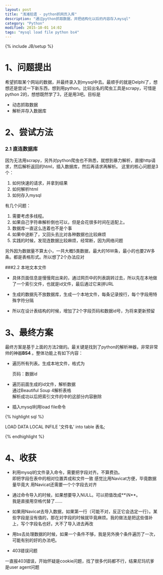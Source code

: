 ```yaml
---
layout: post
title: "浅滩拾遗 - python抓网页入库"
description: "通过python抓取数据，并把结构化以后的内容存入mysql"
category: "Python"
modified: 2015-10-01 14:02
tags: "mysql load file python bs4"
---
```

{% include JB/setup %}
# 1、问题提出
希望抓取某个网站的数据，并最终录入到mysql中去。最顺手的就是Delphi了，想想还是尝试一下新东西，想到用python。比较出名的爬虫工具是scrapy，可惜是python 2的，想想既然学了3，还是用3吧。目标是

* 动态抓取数据
* 解析并存入数据库

# 2、尝试方法

### 2.1 直连数据库
因为无法用scrapy，另外对python爬虫也不熟悉，就想到暴力解析，直接http请求，然后解析返回的html，插入数据库，然后再请求再解析。
这里的核心问题是3个：

1. 如何快速的请求，并拿到结果
2. 如何解析html
3. 如何存入mysql

有几个问题：

1. 需要考虑多线程。
2. 如果自己字符串解析倒也可以，但是会花很多时间在适配上。
3. 数据库一直这么连着也不是个事
4. 如果中途断了，又回头去比对各种数据也比较麻烦
5. 实践的时候，发现连数据比较麻烦，经常断，因为网络问题

另外因为数据量不算太小，一共大概5类数据，最大的16W条，最小的也要2W多条。都是表格形式。所以想了2个办法应对

###2.2 本地文本文件
* 具体页面信息是慢慢爬出来的，通过网页中的列表跳转过去，所以先在本地做了一个索引文件，也就是id文件，最后通过它来拼URL

* 生成的数据先不放数据库，生成一个本地文件，每条记录按行，每个字段用特殊字符分隔

* 所以在设计表结构的时候，增加了2个字段页码和数据id号，为将来更新预留


# 3、最终方案
最终方案是基于上面的方法2做的。最关键是找到了python的解析神器，非常非常帅的神器**BS4**  。整体功能上有如下内容：

* 遍历所有列表。生成本地文件，格式为

	页码：数据id
* 遍历前面生成的id文件，解析数据  
	通过Beautiful Soup 4解析表格  
	解析成功以后把索引文件的中的这部分内容删除

* 插入mysql利用load file命令

{% highlight sql %} 

LOAD DATA LOCAL INFILE '文件名' into table 表名; 
	
{% endhighlight %} 

# 4、收获
* 利用mysql的文件录入命令，需要把字段对齐。不算费劲。  
   即把字段在表中的相对位置弄成和文件一致
   感觉比用Navicat方便，毕竟数据量毕竟大
   用Navicat还需要一个个字段去对齐
   
* 通过命令导入的时候，如果想要导入NULL。可以把值改成**\N**。   
	我是直接用空格代替了……
   
* 如果用Navicat去导入数据，如果第一行（可能不对，反正它会选定一行）。某些字段是没有值的，那在对字段的时候就毕竟麻烦。我的做法是把这些值补上，写个字段名也好。大不了导入进去再改

* 用bs去处理数据的时候，如果一个条件不够，我是另外换个条件遍历了一次，可能有别的好的办法吧。

* 403错误问题

一直报403错误，开始怀疑是cookie问题，找了很多代码都不行，结果尼玛坑爹是user agent问题

